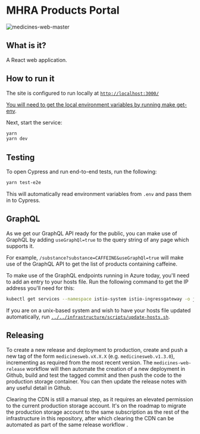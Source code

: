 # MHRA Products Portal

![medicines-web-master](https://github.com/MHRA/products/workflows/medicines-web-master/badge.svg)

## What is it?

A React web application.

## How to run it

The site is configured to run locally at [`http://localhost:3000/`](http://localhost:3000/)

[You will need to get the local environment variables by running make get-env](../../docs/principles/config.md).

Next, start the service:

```sh
yarn
yarn dev
```

## Testing

To open Cypress and run end-to-end tests, run the following:

```sh
yarn test-e2e
```

This will automatically read environment variables from `.env` and pass them in to Cypress.

## GraphQL

As we get our GraphQL API ready for the public, you can make use of GraphQL by adding `useGraphQl=true` to the query string of any page which supports it.

For example, `/substance?substance=CAFFEINE&useGraphQl=true` will make use of the GraphQL API to get the list of products containing caffeine.

To make use of the GraphQL endpoints running in Azure today, you'll need to add an entry to your hosts file. Run the following command to get the IP address you'll need for this:

```sh
kubectl get services --namespace istio-system istio-ingressgateway -o json | jq '.status.loadBalancer.ingress[0].ip'
```

If you are on a unix-based system and wish to have your hosts file updated automatically, run [`../../infrastructure/scripts/update-hosts.sh`](../../infrastructure/scripts/update-hosts.sh).

## Releasing

To create a new release and deployment to production, create and push a new tag of the form `medicinesweb.vX.X.X` (e.g. `medicinesweb.v1.3.0`), incrementing as required from the most recent version. The `medicines-web-release` workflow will then automate the creation of a new deployment in Github, build and test the tagged commit and then push the code to the production storage container. You can then update the release notes with any useful detail in Github.

Clearing the CDN is still a manual step, as it requires an elevated permission to the current production storage account. It's on the roadmap to migrate the production storage account to the same subscription as the rest of the infrastructure in this repository, after which clearing the CDN can be automated as part of the same release workflow .
